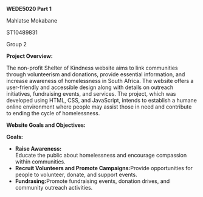 <strong>WEDE5020 Part 1</strong>

Mahlatse Mokabane

ST10489831

Group 2

<strong>Project Overview:</strong>

The non-profit Shelter of Kindness website aims to link communities through volunteerism and donations, provide essential information, and increase awareness of homelessness in South Africa.  The website offers a user-friendly and accessible design along with details on outreach initiatives, fundraising events, and services.  The project, which was developed using HTML, CSS, and JavaScript, intends to establish a humane online environment where people may assist those in need and contribute to ending the cycle of homelessness.

<strong>Website Goals and Objectives:</strong>

<strong>Goals:</strong>

<ul>
  <li><strong>Raise Awareness:</strong></li> Educate the public about homelessness and encourage 
compassion within communities.</li>
  <li><strong>Recruit Volunteers and Promote Campaigns:</strong>Provide opportunities for people to 
volunteer, donate, and support events. </li>
  <li>
    <strong>Fundrasing:</strong>Promote fundraising events, donation drives, and community outreach activities. 
  </li>
</ul>
